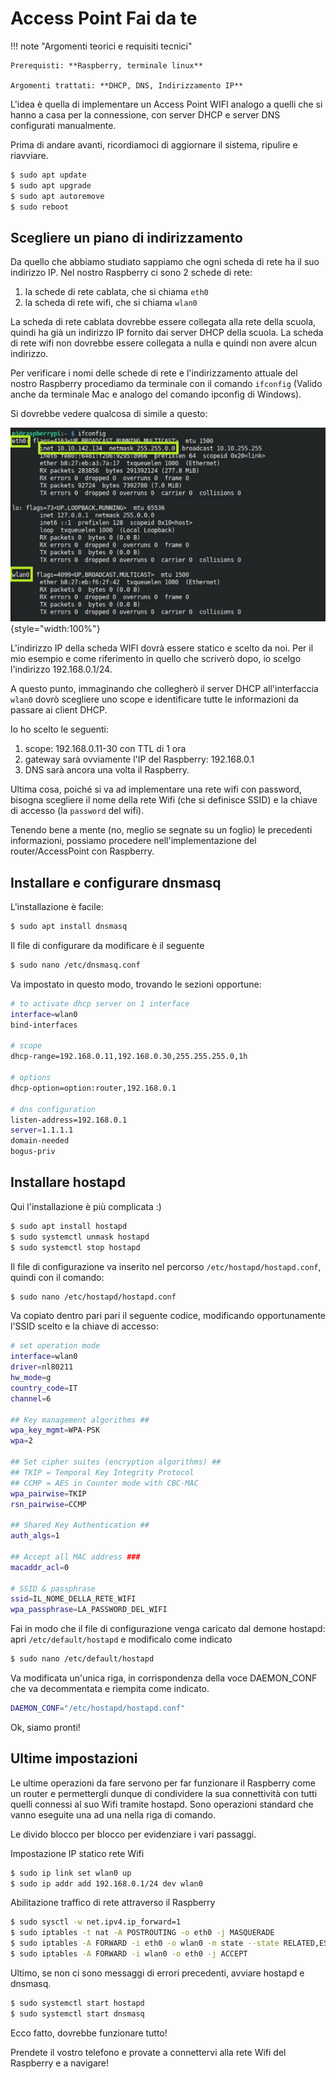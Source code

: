 # Access Point Fai da te


!!! note "Argomenti teorici e requisiti tecnici"
    
    Prerequisti: **Raspberry, terminale linux**
    
    Argomenti trattati: **DHCP, DNS, Indirizzamento IP**


L'idea è quella di implementare un Access Point WIFI analogo a quelli
che si hanno a casa per la connessione, con server DHCP e server DNS
configurati manualmente.

Prima di andare avanti, ricordiamoci di aggiornare il sistema, ripulire e riavviare.

``` bash
$ sudo apt update
$ sudo apt upgrade
$ sudo apt autoremove
$ sudo reboot
```


## Scegliere un piano di indirizzamento

Da quello che abbiamo studiato sappiamo che ogni scheda di rete ha il
suo indirizzo IP. Nel nostro Raspberry ci sono 2 schede di rete:

1. la schede di rete cablata, che si chiama `eth0`
2. la scheda di rete wifi, che si chiama `wlan0`

La scheda di rete cablata dovrebbe essere collegata alla rete della
scuola, quindi ha già un indirizzo IP fornito dai server DHCP della
scuola. La scheda di rete wifi non dovrebbe essere collegata a nulla e
quindi non avere alcun indirizzo.

Per verificare i nomi delle schede di rete e l'indirizzamento attuale
del nostro Raspberry procediamo da terminale con il comando `ifconfig` 
(Valido anche da terminale Mac e analogo del comando ipconfig di Windows).


Si dovrebbe vedere qualcosa di simile a questo:

![output comando ifconfig RPI](images/RPI_NICs.jpg){style="width:100%"}


L'indirizzo IP della scheda WIFI dovrà essere statico e scelto da noi.
Per il mio esempio e come riferimento in quello che scriverò dopo, io
scelgo l'indirizzo 192.168.0.1/24.

A questo punto, immaginando che collegherò il server DHCP
all'interfaccia `wlan0` dovrò scegliere uno scope e
identificare tutte le informazioni da passare ai client DHCP.

Io ho scelto le seguenti:

1.  scope: 192.168.0.11-30 con TTL di 1 ora
2.  gateway sarà ovviamente l'IP del Raspberry: 192.168.0.1
3.  DNS sarà ancora una volta il Raspberry.

Ultima cosa, poiché si va ad implementare una rete wifi con password,
bisogna scegliere il nome della rete Wifi (che si definisce SSID) e la
chiave di accesso (la `password` del wifi).

Tenendo bene a mente (no, meglio se segnate su un foglio) le precedenti
informazioni, possiamo procedere nell'implementazione del
router/AccessPoint con Raspberry.



## Installare e configurare dnsmasq

L'installazione è facile:

``` bash
$ sudo apt install dnsmasq
```

Il file di configurare da modificare è il seguente

``` bash
$ sudo nano /etc/dnsmasq.conf
```

Va impostato in questo modo, trovando le sezioni opportune:

``` bash
# to activate dhcp server on 1 interface
interface=wlan0
bind-interfaces 

# scope
dhcp-range=192.168.0.11,192.168.0.30,255.255.255.0,1h

# options
dhcp-option=option:router,192.168.0.1

# dns configuration
listen-address=192.168.0.1
server=1.1.1.1
domain-needed
bogus-priv
```


## Installare hostapd

Qui l'installazione è più complicata :)

``` bash
$ sudo apt install hostapd
$ sudo systemctl unmask hostapd
$ sudo systemctl stop hostapd
```

Il file di configurazione va inserito nel percorso `/etc/hostapd/hostapd.conf`, quindi con il comando:

``` bash
$ sudo nano /etc/hostapd/hostapd.conf
```

Va copiato dentro pari pari il seguente codice, modificando
opportunamente l'SSID scelto e la chiave di accesso:

``` bash
# set operation mode
interface=wlan0
driver=nl80211
hw_mode=g
country_code=IT
channel=6

## Key management algorithms ##
wpa_key_mgmt=WPA-PSK
wpa=2

## Set cipher suites (encryption algorithms) ##
## TKIP = Temporal Key Integrity Protocol
## CCMP = AES in Counter mode with CBC-MAC
wpa_pairwise=TKIP
rsn_pairwise=CCMP

## Shared Key Authentication ##
auth_algs=1

## Accept all MAC address ###
macaddr_acl=0

# SSID & passphrase
ssid=IL_NOME_DELLA_RETE_WIFI
wpa_passphrase=LA_PASSWORD_DEL_WIFI
```

Fai in modo che il file di configurazione venga caricato dal demone hostapd: apri `/etc/default/hostapd` e modificalo come
indicato

``` bash
$ sudo nano /etc/default/hostapd
```

Va modificata un'unica riga, in corrispondenza della voce DAEMON_CONF
che va decommentata e riempita come indicato.

``` bash
DAEMON_CONF="/etc/hostapd/hostapd.conf"
```

Ok, siamo pronti!


## Ultime impostazioni

Le ultime operazioni da fare servono per far funzionare il Raspberry
come un router e permettergli dunque di condividere la sua connettività
con tutti quelli connessi al suo Wifi tramite hostapd. Sono operazioni
standard che vanno eseguite una ad una nella riga di comando.

Le divido blocco per blocco per evidenziare i vari passaggi.

Impostazione IP statico rete Wifi

``` bash
$ sudo ip link set wlan0 up
$ sudo ip addr add 192.168.0.1/24 dev wlan0
```

Abilitazione traffico di rete attraverso il Raspberry

``` bash
$ sudo sysctl -w net.ipv4.ip_forward=1
$ sudo iptables -t nat -A POSTROUTING -o eth0 -j MASQUERADE
$ sudo iptables -A FORWARD -i eth0 -o wlan0 -m state --state RELATED,ESTABLISHED -j ACCEPT
$ sudo iptables -A FORWARD -i wlan0 -o eth0 -j ACCEPT
```

Ultimo, se non ci sono messaggi di errori precedenti, avviare hostapd e
dnsmasq.

``` bash
$ sudo systemctl start hostapd
$ sudo systemctl start dnsmasq
```

Ecco fatto, dovrebbe funzionare tutto!

Prendete il vostro telefono e provate a connettervi alla rete Wifi del
Raspberry e a navigare!

<br>
<br>


